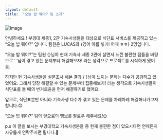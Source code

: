 ```yaml
---
layout: default
title:  "오늘 밥 뭐야? 팀 소개"
---
```


![image](https://user-images.githubusercontent.com/110464205/216312990-ea18fc77-3886-4200-8e50-ff0264bc3e91.png)

안녕하세요 ! 부경대 세종1, 2관 기숙사생들을 대상으로 식단표 서비스를 제공하고 있는 “오늘 밥 뭐야?” 입니다. 팀원은 LUCAS와 {영어 이름 넣기! 어때 ㅎㅎ} 2명입니다. 

“오늘 밥 뭐야?”는 팀원 {}님이 현재 기숙사 세종 2관에 살면서 느낀 불편한 점들을 바탕으로  ‘ ‘님이 겪고 있는 문제부터 해결해보자! 라는 생각으로 프로젝트를 시작하게 됐어요.

하지만 현 기숙사생들을 설문조사 해본 결과 { }님이 느끼는 문제는 다수가 공감하고 있었어요. 그래서 당장 해결할 수 있는 문제부터 집중해보자! 라는 생각으로 기숙사생들이 식단표를 볼 때의 번거로움을 먼저 해결하기로 했어요.

앞으로, 식단표뿐만 아니라 기숙사생 다수가 겪고 있는 문제를 차례차례 해결해나가고자 합니다.😊

“오늘 밥 뭐야?” 팀의 앞으로의 행보를 팔로우 해주세요!🌞

p.s 이 글을 보시는 부경대학교 기숙사생분들 중 현재 불편한 점이 있으시다면 언제든지 자유롭게 연락주시면 됩니다.🙂
